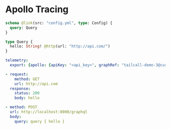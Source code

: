 # Apollo Tracing

```graphql @config
schema @link(src: "config.yml", type: Config) {
  query: Query
}

type Query {
  hello: String! @http(url: "http://api.com/")
}
```

```yml @file:config.yml
telemetry:
  export: {apollo: {apiKey: "<api_key>", graphRef: "tailcall-demo-3@current"}}
```

```yml @mock
- request:
    method: GET
    url: http://api.com
  response:
    status: 200
    body: hello
```

```yml @test
- method: POST
  url: http://localhost:8000/graphql
  body:
    query: query { hello }
```
